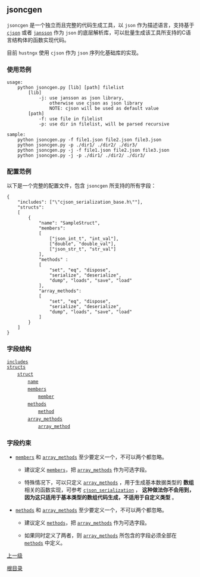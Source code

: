 jsoncgen
--

`jsoncgen` 是一个独立而且完整的代码生成工具，以 `json` 作为描述语言，支持基于 [`cjson`](https://github.com/kbranigan/cJSON) 或者 [`jansson`](https://github.com/akheron/jansson) 作为 `json` 的底层解析库，可以批量生成该工具所支持的C语言结构体的函数实现代码。

目前 `hustngx` 使用 `cjson` 作为 `json` 序列化基础库的实现。

### 使用范例 ###

    usage:
        python jsoncgen.py [lib] [path] filelist
            [lib]
                -j: use jansson as json library, 
                    otherwise use cjson as json library
                    NOTE: cjson will be used as default value
            [path]
                -f: use file in filelist
                -p: use dir in filelist, will be parsed recursive
                
    sample:
        python jsoncgen.py -f file1.json file2.json file3.json
        python jsoncgen.py -p ./dir1/ ./dir2/ ./dir3/
        python jsoncgen.py -j -f file1.json file2.json file3.json
        python jsoncgen.py -j -p ./dir1/ ./dir2/ ./dir3/

### 配置范例 ###

以下是一个完整的配置文件，包含 `jsoncgen` 所支持的所有字段：

    {
        "includes": ["\"cjson_serialization_base.h\""],
	    "structs": 
        [
	        {
	            "name": "SampleStruct",
	            "members":
                [
	                ["json_int_t", "int_val"],
	                ["double", "double_val"],
	                ["json_str_t", "str_val"]
	            ],
	            "methods" : 
                [
                    "set", "eq", "dispose", 
                    "serialize", "deserialize", 
                    "dump", "loads", "save", "load"
                ],
	            "array_methods":
                [
                    "set", "eq", "dispose", 
                    "serialize", "deserialize", 
                    "dump", "loads", "save", "load"
                ]
	        }
	    ]
	}

### 字段结构 ###

[`includes`](jsoncgen/includes.md)  
[`structs`](jsoncgen/structs.md)  
　　[`struct`](jsoncgen/struct.md)  
　　　　[`name`](jsoncgen/name.md)  
　　　　[`members`](jsoncgen/members.md)  
　　　　　　[`member`](jsoncgen/member.md)  
　　　　[`methods`](jsoncgen/methods.md)  
　　　　　　[`method`](jsoncgen/method.md)  
　　　　[`array_methods`](jsoncgen/array_methods.md)  
　　　　　　[`array_method`](jsoncgen/array_method.md)  

### 字段约束 ###

* [`members`](jsoncgen/members.md) 和 [`array_methods`](jsoncgen/array_methods.md) 至少要定义一个，不可以两个都忽略。

	* 建议定义 [`members`](jsoncgen/members.md)，把 [`array_methods`](jsoncgen/array_methods.md) 作为可选字段。

	* 特殊情况下，可以只定义 [`array_methods`](jsoncgen/array_methods.md) ，用于生成基本数据类型的 **数组** 相关的函数实现，可参考 [`cjson_serialization`](../lib_hustngx/core_module.md) ， **这种做法你不会用到，因为这只适用于基本类型的数组代码生成，不适用于自定义类型** 。

* [`methods`](jsoncgen/methods.md) 和 [`array_methods`](jsoncgen/array_methods.md) 至少要定义一个，不可以两个都忽略。

	* 建议定义 [`methods`](jsoncgen/methods.md)，把 [`array_methods`](jsoncgen/array_methods.md) 作为可选字段。

	* 如果同时定义了两者，则 [`array_methods`](jsoncgen/array_methods.md) 所包含的字段必须全部在 [`methods`](jsoncgen/methods.md) 中定义。

[上一级](index.md)

[根目录](../index.md)